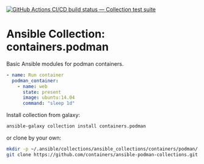 [![GitHub Actions CI/CD build status — Collection test suite](https://github.com/containers/ansible-podman-collections/workflows/Collection%20test%20suite/badge.svg?branch=master)](https://github.com/containers/ansible-podman-collections/actions?query=workflow%3A%22Collection%20test%20suite%22)

Ansible Collection: containers.podman
=================================================
Basic Ansible modules for podman containers.

```yaml
- name: Run container
  podman_container:
    - name: web
      state: present
      image: ubuntu:14.04
      command: "sleep 1d"
```

Install collection from galaxy:

```bash
ansible-galaxy collection install containers.podman
```

or clone by your own:

```bash
mkdir -p ~/.ansible/collections/ansible_collections/containers/podman/
git clone https://github.com/containers/ansible-podman-collections.git ~/.ansible/collections/ansible_collections/containers/podman/
```
